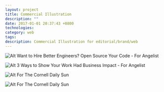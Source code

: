 ```yaml
---
layout: project
title: Commercial Illustration
description: ""
date: 2017-01-01 20:37:43 +0800
technologies:
category: web
tags:
description: Commercial Illustration for editorial/brand/web
---
```



![Alt]({{site.baseurl}}/img/inbloom/illo/opensource.png/)
Want to Hire Better Engineers? Open Source Your Code - For Angelist

![Alt]({{site.baseurl}}/img/inbloom/illo/recruit.png/)
3 Ways to Show Your Work Had Business Impact - For Angelist

![Alt]({{site.baseurl}}/img/inbloom/illo/plant.png/)
For The Cornell Daily Sun 


![Alt]({{site.baseurl}}/img/inbloom/illo/eden.jpg/)
For The Cornell Daily Sun 

